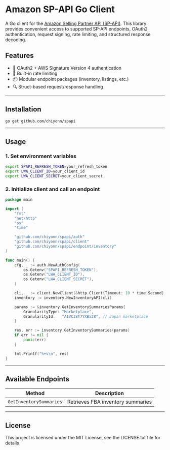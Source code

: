 # Amazon SP-API Go Client

A Go client for the [Amazon Selling Partner API (SP-API)](https://developer-docs.amazon.com/sp-api). This library provides convenient access to supported SP-API endpoints, OAuth2 authentication, request signing, rate limiting, and structured response decoding.

## Features

* 🔐 OAuth2 + AWS Signature Version 4 authentication
* 🚀 Built-in rate limiting
* 📦 Modular endpoint packages (inventory, listings, etc.)
* 🔍 Struct-based request/response handling

---

## Installation

```bash
go get github.com/chiyonn/spapi
```

---

## Usage

### 1. Set environment variables

```bash
export SPAPI_REFRESH_TOKEN=your_refresh_token
export LWA_CLIENT_ID=your_client_id
export LWA_CLIENT_SECRET=your_client_secret
```

### 2. Initialize client and call an endpoint

```go
package main

import (
	"fmt"
	"net/http"
	"os"
	"time"

	"github.com/chiyonn/spapi/auth"
	"github.com/chiyonn/spapi/client"
	"github.com/chiyonn/spapi/endpoint/inventory"
)

func main() {
	cfg, _ := auth.NewAuthConfig(
		os.Getenv("SPAPI_REFRESH_TOKEN"),
		os.Getenv("LWA_CLIENT_ID"),
		os.Getenv("LWA_CLIENT_SECRET"),
	)

	cli, _ := client.NewClient(&http.Client{Timeout: 10 * time.Second}, "JP", cfg, client.NewRateLimitManager())
	inventory := inventory.NewInventoryAPI(cli)

	params := &inventory.GetInventorySummariesParams{
		GranularityType: "Marketplace",
		GranularityId:   "A1VC38T7YXB528", // Japan marketplace
	}

	res, err := inventory.GetInventorySummaries(params)
	if err != nil {
		panic(err)
	}

	fmt.Printf("%+v\n", res)
}
```

---

## Available Endpoints

| Method                  | Description                       |
| ----------------------- | --------------------------------- |
| `GetInventorySummaries` | Retrieves FBA inventory summaries |

---

## License

This project is licensed under the MIT License, see the LICENSE.txt file for details
